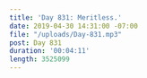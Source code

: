 ```yaml
---
title: 'Day 831: Meritless.'
date: 2019-04-30 14:31:00 -07:00
file: "/uploads/Day-831.mp3"
post: Day 831
duration: '00:04:11'
length: 3525099
---
```


